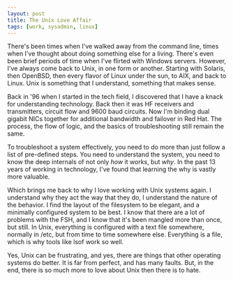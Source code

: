 ```yaml
--- 
layout: post
title: The Unix Love Affair
tags: [work, sysadmin, linux]
---
```

There's been times when I've walked away from the command line, times when I've thought about doing something else for a living.  There's even been brief periods of time when I've flirted with Windows servers.  However, I've always come back to Unix, in one form or another.  Starting with Solaris, then OpenBSD, then every flavor of Linux under the sun, to AIX, and back to Linux.  Unix is something that I understand, something that makes sense.  

Back in '96 when I started in the tech field, I discovered that I have a knack for understanding technology.  Back then it was HF receivers and transmitters, circuit flow and 9600 baud circuits.  Now I'm binding dual gigabit NICs together for additional bandwidth and failover in Red Hat.  The process, the flow of logic, and the basics of troubleshooting still remain the same.  

To troubleshoot a system effectively, you need to do more than just follow a list of pre-defined steps.  You need to understand the system, you need to know the deep internals of not only <em>how</em> it works, but <em>why</em>.  In the past 13 years of working in technology, I've found that learning the why is vastly more valuable.  

Which brings me back to why I love working with Unix systems again.  I understand why they act the way that they do, I understand the nature of the behavior.  I find the layout of the filesystem to be elegant, and a minimally configured system to be best.  I know that there are a lot of problems with the FSH, and I know that it's been mangled more than once, but still.  In Unix, everything is configured with a text file somewhere, normally in /etc, but from time to time somewhere else.  Everything is a file, which is why tools like lsof work so well.  

Yes, Unix can be frustrating, and yes, there are things that other operating systems do better.  It is far from perfect, and has many faults.  But, in the end, there is so much more to love about Unix then there is to hate.   
